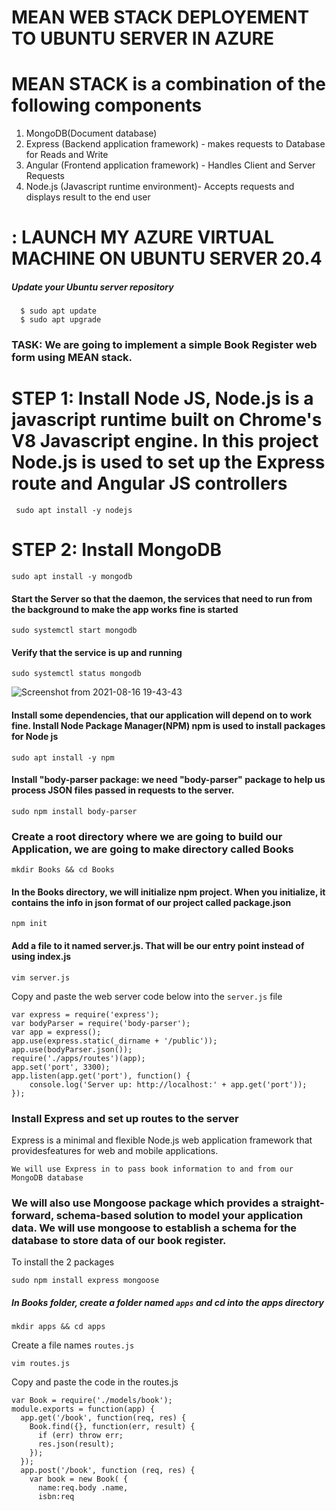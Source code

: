 # MEAN WEB STACK DEPLOYEMENT TO UBUNTU SERVER IN AZURE
# MEAN STACK is a combination of the following components
1. MongoDB(Document database)
2. Express (Backend application framework) - makes requests to Database for Reads and Write
3. Angular (Frontend application framework) - Handles Client and Server Requests
4. Node.js (Javascript runtime environment)- Accepts requests and displays result to the end user

# : LAUNCH MY AZURE VIRTUAL MACHINE ON UBUNTU SERVER 20.4

##### Update your Ubuntu server repository
```
  $ sudo apt update
  $ sudo apt upgrade
```  
### TASK: We are going to implement a simple Book Register web form using MEAN stack.

# STEP 1: Install Node JS, Node.js is a javascript runtime built on Chrome's V8 Javascript engine. In this project Node.js is used to set up the Express route and Angular JS controllers
```
 sudo apt install -y nodejs
```
# STEP 2: Install MongoDB
```
sudo apt install -y mongodb
```
#### Start the Server so that the daemon, the services that need to run from the background to make the app works fine is started
```
sudo systemctl start mongodb
```
#### Verify that the service is up and running
```
sudo systemctl status mongodb
```
![Screenshot from 2021-08-16 19-43-43](https://user-images.githubusercontent.com/56724044/129620662-1fd0743f-077a-471a-9268-43b232993faf.png)

#### Install some dependencies, that our application will depend on to work fine. Install Node Package Manager(NPM) npm is used to install packages for Node js
```
sudo apt install -y npm
```
#### Install "body-parser package: we need "body-parser" package to help us process JSON files passed in requests to the server.
```
sudo npm install body-parser
```
### Create a root directory where we are going to build our Application, we are going to make directory called Books
```
mkdir Books && cd Books
```
#### In the Books directory, we will initialize npm project. When you initialize, it contains the info in json format of our project called package.json
```
npm init
```
#### Add a file to it named server.js. That will be our entry point instead of using index.js
```
vim server.js
```
Copy and paste the web server code below into the ```server.js``` file
```
var express = require('express');
var bodyParser = require('body-parser');
var app = express();
app.use(express.static(_dirname + '/public'));
app.use(bodyParser.json());
require('./apps/routes')(app);
app.set('port', 3300);
app.listen(app.get('port'), function() {
    console.log('Server up: http://localhost:' + app.get('port'));
});
```
### Install Express and set up routes to the server
Express is a minimal and flexible Node.js web application framework that providesfeatures for web and mobile applications.

``` We will use Express in to pass book information to and from our MongoDB database ```
### We will also use Mongoose package which provides a straight-forward, schema-based solution to model your application data. We will use mongoose to establish a schema for the database to store data of our book register.
To install the 2 packages

```
sudo npm install express mongoose
```
##### In Books folder, create a folder named ```apps``` and cd into the apps directory
```
mkdir apps && cd apps
```
Create a file names ```routes.js```
```
vim routes.js
```
Copy and paste the code in the routes.js
```
var Book = require('./models/book');
module.exports = function(app) {
  app.get('/book', function(req, res) {
    Book.find({}, function(err, result) {
      if (err) throw err;
      res.json(result);
    });
  });
  app.post('/book', function (req, res) {
    var book = new Book( {
      name:req.body .name,
      isbn:req
